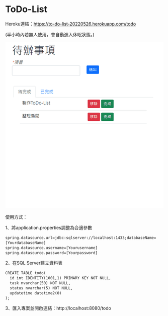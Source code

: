 # ToDo-List

Heroku連結：https://to-do-list-20220526.herokuapp.com/todo

(半小時內若無人使用，會自動進入休眠狀態。)

![alt text](https://github.com/410325012/ToDo-List/blob/main/demo.gif)

使用方式：

1、將application.properties調整為合適參數

    spring.datasource.url=jdbc:sqlserver://localhost:1433;databaseName=[YourdatabaseName]
    spring.datasource.username=[Yourusername]
    spring.datasource.password=[Yourpassword]

2、在SQL Server建立資料表

    CREATE TABLE todo(
      id int IDENTITY(1001,1) PRIMARY KEY NOT NULL,
      task nvarchar(50) NOT NULL,
      status nvarchar(5) NOT NULL,
      updatetime datetime2(0)
    );
    
3、匯入專案並開啟連結：http://localhost:8080/todo
